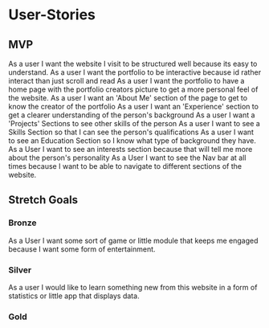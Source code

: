 # User-Stories


## MVP
As a user I want the website I visit to be structured well because its easy to understand.
As a user I want the portfolio to be interactive because id rather interact than just scroll and read
As a user I want the portfolio to have a home page with the portfolio creators picture to get a more personal feel of the website.
As a user I want an 'About Me' section of the page to get to know the creator of the portfolio
As a user I want an 'Experience' section to get a clearer understanding of the person's background 
As a user I want a 'Projects' Sections to see other skills of the person
As a user I want to see a Skills Section so that I can see the person's qualifications
As a user I want to see an Education Section so I know what type of background they have.
As a User I want to see an interests section because that will tell me more about the person's personality
As a User I want to see the Nav bar at all times because I want to be able to navigate to different sections of the website.


## Stretch Goals

### Bronze
As a User I want some sort of game or little module that keeps me engaged because I want some form of entertainment.


### Silver
As a user I would like to learn something new from this website in a form of statistics or little app that displays data.

### Gold
